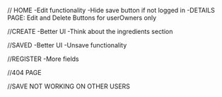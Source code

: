 // HOME
-Edit functionality
-Hide save button if not logged in
-DETAILS PAGE: Edit and Delete Buttons for userOwners only

//CREATE
-Better UI
-Think about the ingredients section

//SAVED
-Better UI
-Unsave functionality

//REGISTER
-More fields

//404 PAGE

//SAVE NOT WORKING ON OTHER USERS



